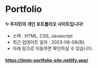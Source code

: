# Portfolio

#### ✨ 주지민의 개인 포트폴리오 사이트입니다!
- 스택 : HTML, CSS, Javascript
- 최근 업데이트 일자 : 2023-08-08(화)
- 아래 링크로 이동하면 확인하실 수 있습니다.
  
#### https://jimin-portfolio-site.netlify.app/
